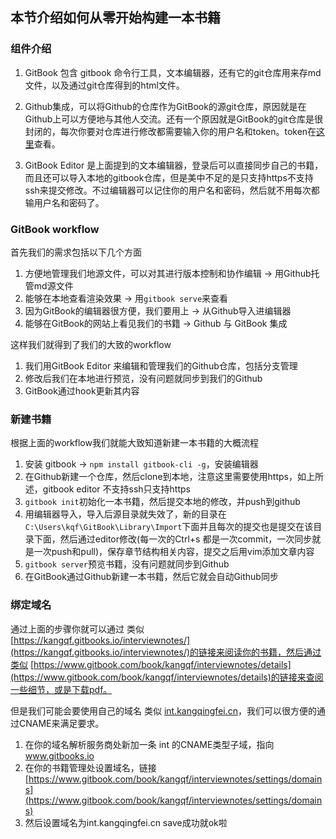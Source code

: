## 本节介绍如何从零开始构建一本书籍

### 组件介绍

1. GitBook 包含 gitbook 命令行工具，文本编辑器，还有它的git仓库用来存md文件，以及通过git仓库得到的html文件。

2. Github集成，可以将Github的仓库作为GitBook的源git仓库，原因就是在Github上可以方便地与其他人交流。还有一个原因就是GitBook的git仓库是很封闭的，每次你要对仓库进行修改都需要输入你的用户名和token。token在[这里](https://www.gitbook.com/@kangqf/settings/tokens)查看。

3. GitBook Editor 是上面提到的文本编辑器，登录后可以直接同步自己的书籍，而且还可以导入本地的gitbook仓库，但是美中不足的是只支持https不支持ssh来提交修改。不过编辑器可以记住你的用户名和密码，然后就不用每次都输用户名和密码了。

### GitBook workflow

首先我们的需求包括以下几个方面

1. 方便地管理我们地源文件，可以对其进行版本控制和协作编辑 -> 用Github托管md源文件
2. 能够在本地查看渲染效果 -> 用`gitbook serve`来查看
3. 因为GitBook的编辑器很方便，我们要用上 -> 从Github导入进编辑器
4. 能够在GitBook的网站上看见我们的书籍 -> Github 与 GitBook 集成

这样我们就得到了我们的大致的workflow

1. 我们用GitBook Editor 来编辑和管理我们的Github仓库，包括分支管理
2. 修改后我们在本地进行预览，没有问题就同步到我们的Github
3. GitBook通过hook更新其内容

### 新建书籍

根据上面的workflow我们就能大致知道新建一本书籍的大概流程

1. 安装 gitbook -> `npm install gitbook-cli -g`，安装编辑器
2. 在Github新建一个仓库，然后clone到本地，注意这里需要使用https，如上所述，gitbook editor 不支持ssh只支持https
3. `gitbook init`初始化一本书籍，然后提交本地的修改，并push到github
4. 用编辑器导入，导入后源目录就失效了，新的目录在`C:\Users\kqf\GitBook\Library\Import`下面并且每次的提交也是提交在该目录下面，然后通过editor修改(每一次的Ctrl+s 都是一次commit，一次同步就是一次push和pull)，保存章节结构相关内容，提交之后用vim添加文章内容
5. `gitbook server`预览书籍，没有问题就同步到Github
6. 在GitBook通过Github新建一本书籍，然后它就会自动Github同步

### 绑定域名

通过上面的步骤你就可以通过 类似 [https://kangqf.gitbooks.io/interviewnotes/](https://kangqf.gitbooks.io/interviewnotes/)的链接来阅读你的书籍，然后通过类似 [https://www.gitbook.com/book/kangqf/interviewnotes/details](https://www.gitbook.com/book/kangqf/interviewnotes/details)的链接来查阅一些细节，或是下载pdf。

但是我们可能会要使用自己的域名 类似 [int.kangqingfei.cn](http://int.kangqingfei.cn)，我们可以很方便的通过CNAME来满足要求。

1. 在你的域名解析服务商处新加一条 int 的CNAME类型子域，指向 www.gitbooks.io 
2. 在你的书籍管理处设置域名，链接[https://www.gitbook.com/book/kangqf/interviewnotes/settings/domains](https://www.gitbook.com/book/kangqf/interviewnotes/settings/domains)
3. 然后设置域名为int.kangqingfei.cn save成功就ok啦 
